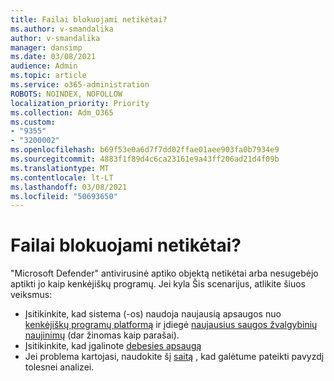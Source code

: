 ```yaml
---
title: Failai blokuojami netikėtai?
ms.author: v-smandalika
author: v-smandalika
manager: dansimp
ms.date: 03/08/2021
audience: Admin
ms.topic: article
ms.service: o365-administration
ROBOTS: NOINDEX, NOFOLLOW
localization_priority: Priority
ms.collection: Adm_O365
ms.custom:
- "9355"
- "3200002"
ms.openlocfilehash: b69f53e0a6d7f7dd02ffae01aee903fa0b7934e9
ms.sourcegitcommit: 4883f1f89d4c6ca23161e9a43ff206ad21d4f09b
ms.translationtype: MT
ms.contentlocale: lt-LT
ms.lasthandoff: 03/08/2021
ms.locfileid: "50693650"
---
```

# <a name="files-are-being-blocked-unexpectedly"></a>Failai blokuojami netikėtai?

"Microsoft Defender" antivirusinė aptiko objektą netikėtai arba nesugebėjo aptikti jo kaip kenkėjiškų programų. Jei kyla Šis scenarijus, atlikite šiuos veiksmus:

- Įsitikinkite, kad sistema (-os) naudoja naujausią apsaugos nuo [kenkėjiškų programų platformą](https://docs.microsoft.com/windows/security/threat-protection/microsoft-defender-antivirus/manage-updates-baselines-microsoft-defender-antivirus) ir įdiegė [naujausius saugos žvalgybinių naujinimų](https://www.microsoft.com/security/encyclopedia/adlpackages.aspx) (dar žinomas kaip parašai).
- Įsitikinkite, kad įgalinote [debesies apsaugą](https://docs.microsoft.com/windows/security/threat-protection/microsoft-defender-antivirus/enable-cloud-protection-microsoft-defender-antivirus)
- Jei problema kartojasi, naudokite šį [saitą](https://www.microsoft.com/wdsi/filesubmission) , kad galėtume pateikti pavyzdį tolesnei analizei.
